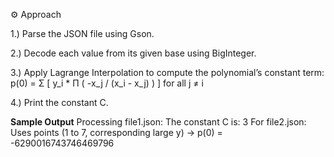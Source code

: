 ⚙️ Approach

1.) Parse the JSON file using Gson.

2.) Decode each value from its given base using BigInteger.

3.) Apply Lagrange Interpolation to compute the polynomial’s constant term:
      p(0) = Σ [ y_i * Π ( -x_j / (x_i - x_j) ) ]  for all j ≠ i

4.) Print the constant C.

**Sample Output**
Processing file1.json:
The constant C is: 3
For file2.json: Uses points (1 to 7, corresponding large y) → p(0) = -6290016743746469796
